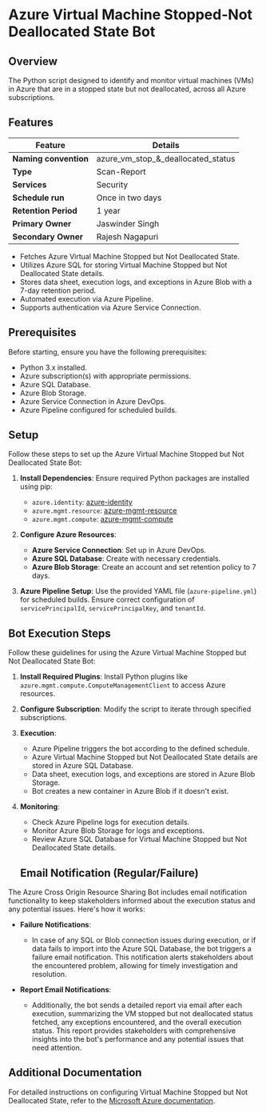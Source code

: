 # Azure Virtual Machine Stopped-Not Deallocated State Bot

## Overview
The Python script designed to identify and monitor virtual machines (VMs) in Azure that are in a stopped state but not deallocated, across all Azure subscriptions.

## Features

| Feature              | Details                                                 |
|----------------------|---------------------------------------------------------|
| **Naming convention**| azure_vm_stop_&_deallocated_status                      |
| **Type**             | Scan-Report                                             |
| **Services**         | Security                                                |
| **Schedule run**     | Once in two days                                        |
| **Retention Period** | 1 year                                                  |
| **Primary Owner**    | Jaswinder Singh                                         |
| **Secondary Owner**  | Rajesh Nagapuri                                         |

- Fetches Azure Virtual Machine Stopped but Not Deallocated State.
- Utilizes Azure SQL for storing Virtual Machine Stopped but Not Deallocated State details.
- Stores data sheet, execution logs, and exceptions in Azure Blob with a 7-day retention period.
- Automated execution via Azure Pipeline.
- Supports authentication via Azure Service Connection.

## Prerequisites
Before starting, ensure you have the following prerequisites:

- Python 3.x installed.
- Azure subscription(s) with appropriate permissions.
- Azure SQL Database.
- Azure Blob Storage.
- Azure Service Connection in Azure DevOps.
- Azure Pipeline configured for scheduled builds.

## Setup
Follow these steps to set up the Azure Virtual Machine Stopped but Not Deallocated State Bot:

1. **Install Dependencies**: Ensure required Python packages are installed using pip:
   - `azure.identity`: [azure-identity](https://pypi.org/project/azure-identity)
   - `azure.mgmt.resource`: [azure-mgmt-resource](https://pypi.org/project/azure-mgmt-resource)
   - `azure.mgmt.compute`: [azure-mgmt-compute](https://pypi.org/project/azure-mgmt-compute)
   
2. **Configure Azure Resources**:
   - **Azure Service Connection**: Set up in Azure DevOps.
   - **Azure SQL Database**: Create with necessary credentials.
   - **Azure Blob Storage**: Create an account and set retention policy to 7 days.
   
3. **Azure Pipeline Setup**: Use the provided YAML file (`azure-pipeline.yml`) for scheduled builds. Ensure correct configuration of `servicePrincipalId`, `servicePrincipalKey`, and `tenantId`.

## Bot Execution Steps
Follow these guidelines for using the Azure Virtual Machine Stopped but Not Deallocated State Bot:

1. **Install Required Plugins**: Install Python plugins like `azure.mgmt.compute.ComputeManagementClient` to access Azure resources.

2. **Configure Subscription**: Modify the script to iterate through specified subscriptions.

3. **Execution**:
   - Azure Pipeline triggers the bot according to the defined schedule.
   - Azure Virtual Machine Stopped but Not Deallocated State details are stored in Azure SQL Database.
   - Data sheet, execution logs, and exceptions are stored in Azure Blob Storage.
   - Bot creates a new container in Azure Blob if it doesn't exist.

4. **Monitoring**:
   - Check Azure Pipeline logs for execution details.
   - Monitor Azure Blob Storage for logs and exceptions.
   - Review Azure SQL Database for Virtual Machine Stopped but Not Deallocated State details.

   ## Email Notification (Regular/Failure)
The Azure Cross Origin Resource Sharing Bot includes email notification functionality to keep stakeholders informed about the execution status and any potential issues. Here's how it works:

- **Failure Notifications**: 
  - In case of any SQL or Blob connection issues during execution, or if data fails to import into the Azure SQL Database, the bot triggers a failure email notification. This notification alerts stakeholders about the encountered problem, allowing for timely investigation and resolution.

- **Report Email Notifications**: 
  - Additionally, the bot sends a detailed report via email after each execution, summarizing the VM stopped but not deallocated status fetched, any exceptions encountered, and the overall execution status. This report provides stakeholders with comprehensive insights into the bot's performance and any potential issues that need attention.

## Additional Documentation
For detailed instructions on configuring Virtual Machine Stopped but Not Deallocated State, refer to the [Microsoft Azure documentation](https://learn.microsoft.com/en-us/azure/virtual-machines/states-billing#power-states-and-billing).


